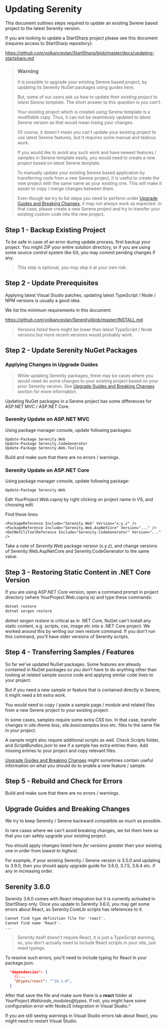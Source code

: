 # Updating Serenity

This document outlines steps required to update an existing Serene based project to the latest Serenity version.

If you are looking to update a StartSharp project please see this document (requires access to StartSharp repository):

https://github.com/volkanceylan/StartSharp/blob/master/docs/updating-startsharp.md

> ### Warning
>
> It is possible to upgrade your existing Serene based project, by updating its Serenity NuGet packages using guides here.
>
> But, some of our users ask us how to update their *existing project* to *latest Serene template*. The short answer to this question is *you can't*. 
>
>Your existing project which is created using Serene template is a modifiable copy. Thus, it can not be seamlessly updated to latest Serene version as that would mean losing your changes. 
>
>Of course, it doesn't mean you can't update your existing project to use latest Serene features, but it requires some manual and tedious work.
>
>If you would like to avoid any such work and have newest features / samples in Serene template easily, you would need to create a new project based on latest Serene template.
>
>To manually update your existing Serene based application by transferring code from a new Serene project, it is useful to create the new project with the same name as your existing one. This will make it easier to copy / merge changes between them.
>
>Even though we try to list steps you need to perform under [Upgrade Guides and Breaking Changes](#upgrade-guides-and-breaking-changes), it may not always work as expected. In that case, please create a new Serene project and try to transfer your existing custom code into the new project.

## Step 1 - Backup Existing Project

To be safe in case of an error during update process, first backup your project. You might ZIP your entire solution directory, or if you are using some source control system like Git, you may commit pending changes if any. 

> This step is optional, you may skip it at your own risk.

## Step 2 - Update Prerequisites

Applying latest Visual Studio patches, updating latest TypeScript / Node / NPM versions is usually a good idea.

We list the minimum requirements in this document:

https://github.com/volkanceylan/Serenity/blob/master/INSTALL.md

> Versions listed there might be lower than latest TypeScript / Node versions but more recent versions would probably work.

## Step 2 - Update Serenity NuGet Packages

### Applying Changes in Upgrade Guides

> While updating Serenity packages, there may be cases where you would need do some changes to your existing project based on your prior Serenity version. See [Upgrade Guides and Breaking Changes](#upgrade-guides-and-breaking-changes) section for more information.

Updating NuGet packages in a Serene project has some differences for ASP.NET MVC / ASP.NET Core.

### Serenity Update on ASP.NET MVC

Using package manager console, update following packages:

```
Update-Package Serenity.Web
Update-Package Serenity.CodeGenerator
Update-Package Serenity.Web.Tooling
```

Build and make sure that there are no errors / warnings.

### Serenity Update on ASP.NET Core

Using package manager console, update following package:

```
Update-Package Serenity.Web
```

Edit *YourProject.Web.csproj* by right clicking on project name in VS, and choosing edit.

Find these lines:

```
<PackageReference Include="Serenity.Web" Version="x.y.z" />
<PackageReference Include="Serenity.Web.AspNetCore" Version="..." />
<DotNetCliToolReference Include="Serenity.CodeGenerator" Version="..." />
```

Take a note of *Serenity.Web* package version (x.y.z), and change versions of
Serenity.Web.AspNetCore and Serenity.CodeGenerator to the same value.

## Step 3 - Restoring Static Content in .NET Core Version

If you are using ASP.NET Core version, open a command prompt in project directory (where YourProject.Web.csproj is) and type these commands:

```cmd
dotnet restore
dotnet sergen restore
```

*dotnet sergen restore* is critical as in .NET Core, NuGet can't install any static content, e.g. scripts, css, image etc into a .NET Core project. We worked around this by writing our own restore command. If you don't run this command, you'll have older versions of Serenity scripts.

## Step 4 - Transferring Samples / Features

So far we've updated NuGet packages. Some features are already contained in NuGet packages so you don't have to do anything other than looking at related sample source code and applying similar code lines to your project.

But if you need a new sample or feature that is contained directly in Serene, it might need a bit extra work.

You would need to copy / paste a sample page / module and related files from a new Serene project to your existing project.

In some cases, samples require some extra *CSS* too. In that case, transfer changes in *site.theme.less*, *site.basicsamples.less* etc. files to the same file in your project.

A sample might also require additional scripts as well. Check *Scripts* folder, and *ScriptBundles.json* to see if a sample has extra entries there. Add missing entries to your project and copy relevant files.

[Upgrade Guides and Breaking Changes](#upgrade-guides-and-breaking-changes) might sometimes contain useful information on what you should do to enable a new feature / sample.

## Step 5 - Rebuild and Check for Errors

Build and make sure that there are no errors / warnings.

## Upgrade Guides and Breaking Changes

We try to keep Serenity / Serene backward compatible as much as possible. 

In rare cases where we can't avoid breaking changes, we list them here so that you can safely upgrade your existing project. 

You should apply changes listed here *for versions greater than* your existing one in order from *lowest to highest*.

For example, if your existing Serenity / Serene version is 3.5.0 and updating to 3.9.0, then you should apply upgrade guide for 3.6.0, 3.7.5, 3.8.4 etc. if any in increasing order.

## Serenity 3.6.0

Serenity 3.6.0 comes with React integration but it is currently activated in StartSharp only. Once you update to Serenity 3.6.0, you may get some errors about React, as Serenity.CoreLib scripts has references to it.

```txt
Cannot find type definition file for 'react'.
Cannot find name 'React'.
...
```

> Serenity itself doesn't require React, it is just a TypeScript warning, so, you don't actually need to include React scripts in your site, just need typings.

To resolve such errors, you'll need to include typing for React in your package.json:

```json
  "dependencies": {
    //...
    "@types/react": "^16.1.0",
  }
```

After that save the file and make sure there is a **react** folder at *YourProject.Web\node_modules\@types*. If not, you might have some configuration error with NodeJS integration in Visual Studio.^

If you are still seeing warnings in Visual Studio errors tab about React, you might need to restart Visual Studio.
